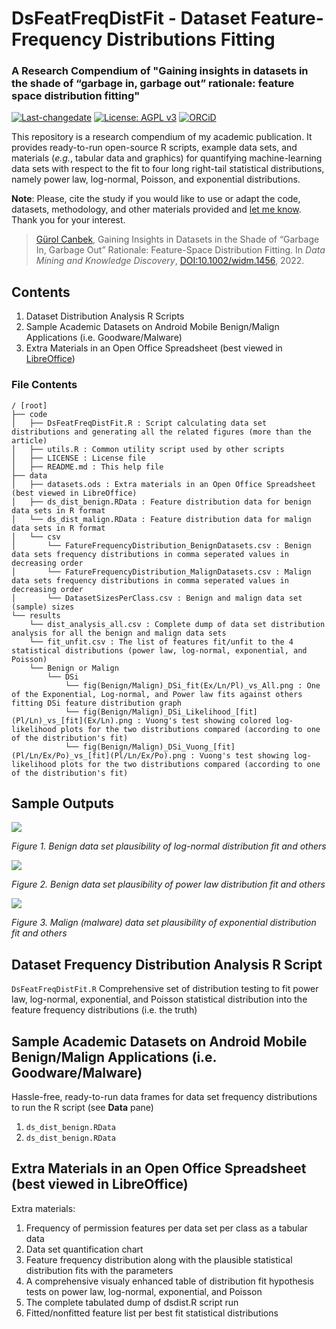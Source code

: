 # DsFeatFreqDistFit - Dataset Feature-Frequency Distributions Fitting
### A Research Compendium of "Gaining insights in datasets in the shade of “garbage in, garbage out” rationale: feature space distribution fitting"

[![Last-changedate](https://img.shields.io/badge/last%20change-2022--03--26-brightgreen.svg)](https://github.com/gurol/dsfeatfreqcomp) [![License: AGPL v3](https://img.shields.io/badge/License-AGPL%20v3-blue.svg)](https://www.gnu.org/licenses/agpl-3.0)  [![ORCiD](https://img.shields.io/badge/ORCiD-0000--0002--9337--097X-green.svg)](https://orcid.org/0000-0002-9337-097X)

This repository is a research compendium of my academic publication. It provides ready-to-run open-source R scripts, example data sets, and materials (*e.g.*, tabular data and graphics) for quantifying machine-learning data sets with respect to the fit to four long right-tail statistical distributions, namely power law, log-normal, Poisson, and exponential distributions.

**Note**: Please, cite the study if you would like to use or adapt the code, datasets, methodology, and other materials provided and [let me know](mailto:gurol@canbek.com). Thank you for your interest.

> [Gürol Canbek](http://gurol.canbek.com), Gaining Insights in Datasets in the Shade of “Garbage In, Garbage Out” Rationale: Feature-Space Distribution Fitting. In *Data Mining and Knowledge Discovery*, [DOI:10.1002/widm.1456](https://doi.org/10.1002/widm.1456), 2022.

## Contents
1. Dataset Distribution Analysis R Scripts
2. Sample Academic Datasets on Android Mobile Benign/Malign Applications (i.e. Goodware/Malware)
3. Extra Materials in an Open Office Spreadsheet (best viewed in [LibreOffice](https://www.libreoffice.org/download/download/))

### File Contents

```
/ [root]
├── code
│   ├── DsFeatFreqDistFit.R : Script calculating data set distributions and generating all the related figures (more than the article)
│   ├── utils.R : Common utility script used by other scripts
│   ├── LICENSE : License file
│   ├── README.md : This help file
├── data
│   ├── datasets.ods : Extra materials in an Open Office Spreadsheet (best viewed in LibreOffice)
│   ├── ds_dist_benign.RData : Feature distribution data for benign data sets in R format
│   └── ds_dist_malign.RData : Feature distribution data for malign data sets in R format
│   └── csv
│       └── FatureFrequencyDistribution_BenignDatasets.csv : Benign data sets frequency distributions in comma seperated values in decreasing order
│       └── FatureFrequencyDistribution_MalignDatasets.csv : Malign data sets frequency distributions in comma seperated values in decreasing order
│       └── DatasetSizesPerClass.csv : Benign and malign data set (sample) sizes
└── results
    └── dist_analysis_all.csv : Complete dump of data set distribution analysis for all the benign and malign data sets
    └── fit_unfit.csv : The list of features fit/unfit to the 4 statistical distributions (power law, log-normal, exponential, and Poisson)
    └── Benign or Malign
        └── DSi
            └── fig(Benign/Malign)_DSi_fit(Ex/Ln/Pl)_vs_All.png : One of the Exponential, Log-normal, and Power law fits against others fitting DSi feature distribution graph
            └── fig(Benign/Malign)_DSi_Likelihood_[fit](Pl/Ln)_vs_[fit](Ex/Ln).png : Vuong's test showing colored log-likelihood plots for the two distributions compared (according to one of the distribution's fit)
            └── fig(Benign/Malign)_DSi_Vuong_[fit](Pl/Ln/Ex/Po)_vs_[fit](Pl/Ln/Ex/Po).png : Vuong's test showing log-likelihood plots for the two distributions compared (according to one of the distribution's fit)
```
## Sample Outputs
![](https://raw.githubusercontent.com/gurol/dsanalysis/master/temp/figBenign_DS0_fitLn_vs_All.png)

*Figure 1. Benign data set plausibility of log-normal distribution fit and others*

![](https://raw.githubusercontent.com/gurol/dsanalysis/master/temp/figBenign_DS0_fitPl_vs_All.png)

*Figure 2. Benign data set plausibility of power law distribution fit and others*

![](https://raw.githubusercontent.com/gurol/dsanalysis/master/temp/figMalign_DS3_fitEx_vs_All.png)

*Figure 3. Malign (malware) data set plausibility of exponential distribution fit and others*

## Dataset Frequency Distribution Analysis R Script
`DsFeatFreqDistFit.R` Comprehensive set of distribution testing to fit power law, log-normal, exponential, and Poisson statistical distribution into the feature frequency distributions (i.e. the truth)

## Sample Academic Datasets on Android Mobile Benign/Malign Applications (i.e. Goodware/Malware)
Hassle-free, ready-to-run data frames for data set frequency distributions to run the R script (see **Data** pane)
1. `ds_dist_benign.RData`
2. `ds_dist_benign.RData`

## Extra Materials in an Open Office Spreadsheet (best viewed in LibreOffice)
Extra materials:
1. Frequency of permission features per data set per class as a tabular data
2. Data set quantification chart
3. Feature frequency distribution along with the plausible statistical distribution fits with the parameters
4. A comprehensive visualy enhanced table of distribution fit hypothesis tests on power law, log-normal, exponential, and Poisson
5. The complete tabulated dump of dsdist.R script run
6. Fitted/nonfitted feature list per best fit statistical distributions

